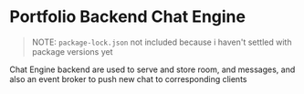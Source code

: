 # Portfolio Backend Chat Engine

> NOTE: `package-lock.json` not included because i haven't settled with package versions yet

Chat Engine backend are used to serve and store room, and messages, and also an event broker
to push new chat to corresponding clients